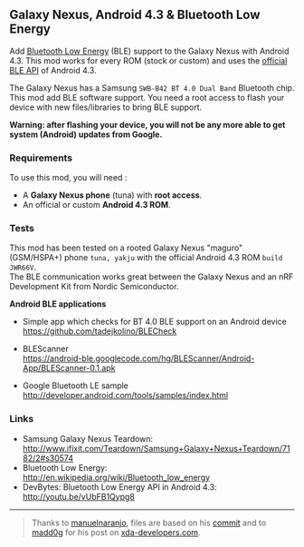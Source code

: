 ## Galaxy Nexus, Android 4.3 & Bluetooth Low Energy

Add [Bluetooth Low Energy](http://www.bluetooth.com/Pages/Low-Energy.aspx) (BLE) support to the Galaxy Nexus with Android 4.3. This mod works for every ROM (stock or custom) and uses the [official BLE API](http://developer.android.com/guide/topics/connectivity/bluetooth-le.html) of Android 4.3.

The Galaxy Nexus has a Samsung `SWB-B42 BT 4.0 Dual Band` Bluetooth chip. This mod add BLE software support. You need a root access to flash your device with new files/libraries to bring BLE support.

__Warning: after flashing your device, you will not be any more able to get system (Android) updates from Google.__

### Requirements
To use this mod, you will need :

* A __Galaxy Nexus phone__ (tuna) with __root access__.
* An official or custom __Android 4.3 ROM__.

### Tests
This mod has been tested on a rooted Galaxy Nexus "maguro" (GSM/HSPA+) phone `tuna, yakju` with the official Android 4.3 ROM `build JWR66V`.<br>
The BLE communication works great between the Galaxy Nexus and an nRF Development Kit from Nordic Semiconductor.

__Android BLE applications__

* Simple app which checks for BT 4.0 BLE support on an Android device<br>
https://github.com/tadejkolino/BLECheck

* BLEScanner<br>
https://android-ble.googlecode.com/hg/BLEScanner/Android-App/BLEScanner-0.1.apk

* Google Bluetooth LE sample<br>
http://developer.android.com/tools/samples/index.html

### Links

* Samsung Galaxy Nexus Teardown: http://www.ifixit.com/Teardown/Samsung+Galaxy+Nexus+Teardown/7182/2#s30574
* Bluetooth Low Energy: http://en.wikipedia.org/wiki/Bluetooth_low_energy
* DevBytes: Bluetooth Low Energy API in Android 4.3: http://youtu.be/vUbFB1Qypg8

***

>Thanks to [manuelnaranjo](https://github.com/manuelnaranjo), files are based on his [commit](https://github.com/manuelnaranjo/android_device_asus_grouper/commit/665584952478441e3fe8e70f32d2f2ee11f6ac27) and to [madd0g](http://forum.xda-developers.com/member.php?u=2562042) for his post on [xda-developers.com](http://forum.xda-developers.com/showthread.php?t=2387107).